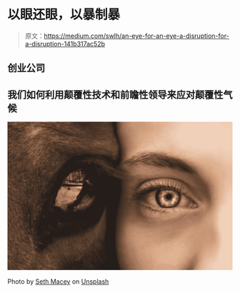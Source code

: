 # 以眼还眼，以暴制暴

> 原文：<https://medium.com/swlh/an-eye-for-an-eye-a-disruption-for-a-disruption-141b317ac52b>

## 创业公司

## 我们如何利用颠覆性技术和前瞻性领导来应对颠覆性气候

![](img/7f0deef4a05af16098d9e7d0762441f6.png)

Photo by [Seth Macey](https://unsplash.com/@sethmacey?utm_source=unsplash&utm_medium=referral&utm_content=creditCopyText) on [Unsplash](https://unsplash.com/search/photos/eye?utm_source=unsplash&utm_medium=referral&utm_content=creditCopyText)